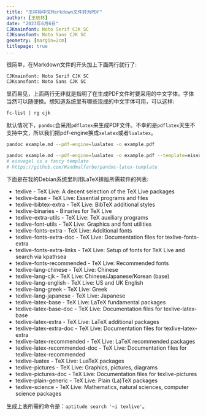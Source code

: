 ```yaml
---
title: "怎样将中文Markdown文件转为PDF"
author: [王晓林]
date: "2023年6月6日"
CJKmainfont: Noto Serif CJK SC
CJKsansfont: Noto Sans CJK SC
geometry: [margin=2cm]
titlepage: true
...
```


很简单，在Markdown文件的开头加上下面两行就行了:

    CJKmainfont: Noto Serif CJK SC
	CJKsansfont: Noto Sans CJK SC
	
显而易见，上面两行无非就是指明了在生成PDF文件时要采用的中文字体。字体
当然可以随便换。想知道系统里有哪些现成的中文字体可用，可以这样:

    fc-list | rg cjk

默认情况下，`pandoc`会采用`pdflatex`来生成PDF文件。不幸的是`pdflatex`天生不
支持中文，所以我们把pdf-engine换成`xelatex`或者`lualatex`。

```sh
pandoc example.md --pdf-engine=lualatex -o example.pdf

pandoc example.md --pdf-engine=lualatex -o example.pdf --template=eisvogel --listings
# eisvogel is a fancy template
# https://github.com/Wandmalfarbe/pandoc-latex-template
```
	
下面是在我的Debian系统里利用LaTeX排版所需软件的列表:

- texlive - TeX Live: A decent selection of the TeX Live packages
- texlive-base - TeX Live: Essential programs and files
- texlive-bibtex-extra - TeX Live: BibTeX additional styles
- texlive-binaries - Binaries for TeX Live
- texlive-extra-utils - TeX Live: TeX auxiliary programs
- texlive-font-utils - TeX Live: Graphics and font utilities
- texlive-fonts-extra - TeX Live: Additional fonts
- texlive-fonts-extra-doc - TeX Live: Documentation files for texlive-fonts-extra
- texlive-fonts-extra-links - TeX Live: Setup of fonts for TeX Live and search via kpathsea
- texlive-fonts-recommended - TeX Live: Recommended fonts
- texlive-lang-chinese - TeX Live: Chinese
- texlive-lang-cjk - TeX Live: Chinese/Japanese/Korean (base)
- texlive-lang-english - TeX Live: US and UK English
- texlive-lang-greek - TeX Live: Greek
- texlive-lang-japanese - TeX Live: Japanese
- texlive-latex-base - TeX Live: LaTeX fundamental packages
- texlive-latex-base-doc - TeX Live: Documentation files for texlive-latex-base
- texlive-latex-extra - TeX Live: LaTeX additional packages
- texlive-latex-extra-doc - TeX Live: Documentation files for texlive-latex-extra
- texlive-latex-recommended - TeX Live: LaTeX recommended packages
- texlive-latex-recommended-doc - TeX Live: Documentation files for texlive-latex-recommended
- texlive-luatex - TeX Live: LuaTeX packages
- texlive-pictures - TeX Live: Graphics, pictures, diagrams
- texlive-pictures-doc - TeX Live: Documentation files for texlive-pictures
- texlive-plain-generic - TeX Live: Plain (La)TeX packages
- texlive-science - TeX Live: Mathematics, natural sciences, computer science packages

生成上表所需的命令是：`aptitude search '~i texlive'`。

